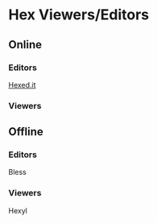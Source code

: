 # Hex Viewers/Editors
## Online
### Editors
[Hexed.it](https://hexed.it/)
### Viewers
## Offline
### Editors
Bless
### Viewers
Hexyl
